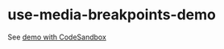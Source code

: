 # use-media-breakpoints-demo

See [demo with CodeSandbox][sandbox]

[sandbox]: https://codesandbox.io/s/github/talves/use-media-breakpoints-demo/tree/master/
